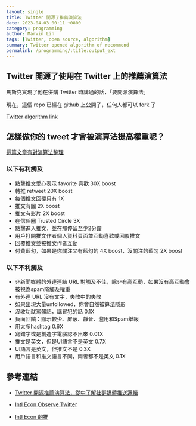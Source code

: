 ```yaml
---
layout: single
title: Twitter 開源了推薦演算法
date: 2023-04-03 00:11 +0800
category: programming
author: Marvin Lin
tags: [Twitter, open source, algorithm]
summary: Twitter opened algorithm of recommend
permalink: /programming/:title:output_ext
---
```


## Twitter 開源了使用在 Twitter 上的推薦演算法

馬斯克實現了他在併購 Twitter 時講過的話，「要開源演算法」

現在，這個 repo 已經在 github 上公開了，任何人都可以 fork 了

[Twitter algorithm link](https://github.com/twitter/the-algorithm)

## 怎樣做你的 tweet 才會被演算法提高權重呢？

[這篇文章有對演算法整理](https://vocus.cc/article/6427f71ffd897800010fa4e6)

### 以下有利觸及

- 點擊推文愛心表示 favorite 喜歡 30X boost
- 轉推 retweet 20X boost
- 每個推文回覆只有 1X
- 推文有圖 2X boost
- 推文有影片 2X boost
- 在信任圈 Trusted Circle 3X
- 點擊進入推文，並在那停留至少2分鐘
- 用戶打開推文作者個人資料頁面並互動喜歡或回覆推文
- 回覆推文並被推文作者互動
- 付費藍勾，如果是你關注又有藍勾的 4X boost，沒關注的藍勾 2X boost

### 以下不利觸及

- 非新聞媒體的外連連結 URL 對觸及不佳，除非有高互動，如果沒有高互動會被視為spam降觸及權重
- 有外連 URL 沒有文字，失敗中的失敗
- 如果出現大量unfollowed，你會自然被算法隱形
- 沒收功就罵髒話，講冒犯的話 0.1X
- 負面回饋：顯示較少、屏蔽、靜音、濫用和Spam舉報
- 用太多hashtag 0.6X
- 寫錯字或是創造字電腦認不出來 0.01X
- 推文是英文，但是UI語言不是英文 0.7X
- UI語言是英文，但推文不是 0.3X
- 用戶語言和推文語言不同，兩者都不是英文 0.1X

## 參考連結

- [Twitter 開源推薦演算法，從中了解社群媒體推送邏輯](https://vocus.cc/article/6427f71ffd897800010fa4e6)

- [Intl Econ Observe Twitter](https://mobile.twitter.com/IEObserve)

- [Intl Econ 的推](https://mobile.twitter.com/IEObserve/status/1642148470944575488)